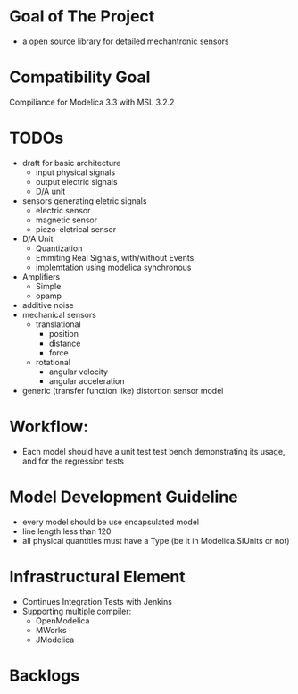 # Goal of The Project

* a open source library for detailed mechantronic sensors

# Compatibility Goal

Compiliance for Modelica 3.3 with MSL 3.2.2

# TODOs

* draft for basic architecture
    * input physical signals
    * output electric signals
    * D/A unit
* sensors generating eletric signals
    * electric sensor
    * magnetic sensor
    * piezo-eletrical sensor
* D/A Unit
    * Quantization
    * Emmiting Real Signals, with/without Events
    * implemtation using modelica synchronous
* Amplifiers
    * Simple
    * opamp
* additive noise
* mechanical sensors
    * translational
        * position
        * distance
        * force
    * rotational
        * angular velocity
        * angular acceleration
* generic (transfer function like) distortion sensor model

# Workflow:

* Each model should have a unit test test bench demonstrating its usage, and for the regression tests

# Model Development Guideline

* every model should be use encapsulated model
* line length less than 120
* all physical quantities must have a Type (be it in Modelica.SIUnits or not)

# Infrastructural Element

* Continues Integration Tests with Jenkins
* Supporting multiple compiler:
    * OpenModelica
    * MWorks
    * JModelica

# Backlogs
